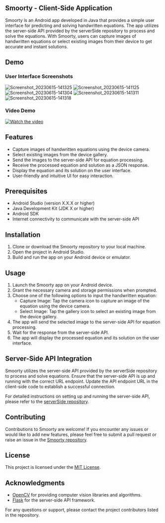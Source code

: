 ## Smoorty - Client-Side Application

Smoorty is an Android app developed in Java that provides a simple user interface for predicting and solving handwritten equations. The app utilizes the server-side API provided by the serverSide repository to process and solve the equations. With Smoorty, users can capture images of handwritten equations or select existing images from their device to get accurate and instant solutions.
## Demo

### User Interface Screenshots
![Screenshot_20230615-141325](https://github.com/Dris7/Smoorty/assets/100499106/5746a078-4c52-43af-b41a-8d9d504f8aba)
![Screenshot_20230615-141125](https://github.com/Dris7/Smoorty/assets/100499106/6630c70d-432a-4372-9b92-3f1e2ce4c35a)
![Screenshot_20230615-141304](https://github.com/Dris7/Smoorty/assets/100499106/9583f4c8-5c0a-4d28-85ec-c001b254d50d)
![Screenshot_20230615-141311](https://github.com/Dris7/Smoorty/assets/100499106/2b1ee8f3-8013-4cfb-87e0-eb55d3feb2ef)
![Screenshot_20230615-141318](https://github.com/Dris7/Smoorty/assets/100499106/ef55807b-b48e-4264-973e-311692d4c974)

### Video Demo
[![Watch the video](/path/to/video_thumbnail.png)](/path/to/demo_video.mp4)

## Features
- Capture images of handwritten equations using the device camera.
- Select existing images from the device gallery.
- Send the images to the server-side API for equation processing.
- Receive the processed equation and solution as a JSON response.
- Display the equation and its solution on the user interface.
- User-friendly and intuitive UI for easy interaction.

## Prerequisites
- Android Studio (version X.X.X or higher)
- Java Development Kit (JDK X or higher)
- Android SDK
- Internet connectivity to communicate with the server-side API

## Installation
1. Clone or download the Smoorty repository to your local machine.
2. Open the project in Android Studio.
3. Build and run the app on your Android device or emulator.

## Usage
1. Launch the Smoorty app on your Android device.
2. Grant the necessary camera and storage permissions when prompted.
3. Choose one of the following options to input the handwritten equation:
   - Capture Image: Tap the camera icon to capture an image of the equation using the device camera.
   - Select Image: Tap the gallery icon to select an existing image from the device gallery.
4. The app will send the selected image to the server-side API for equation processing.
5. Wait for the response from the server-side API.
6. The app will display the processed equation and its solution on the user interface.

## Server-Side API Integration
Smoorty utilizes the server-side API provided by the serverSide repository to process and solve equations. Ensure that the server-side API is up and running with the correct URL endpoint. Update the API endpoint URL in the client-side code to establish a successful connection.

For detailed instructions on setting up and running the server-side API, please refer to the [serverSide repository](https://github.com/Dris7/Smart).

## Contributing
Contributions to Smoorty are welcome! If you encounter any issues or would like to add new features, please feel free to submit a pull request or raise an issue in the [Smoorty repository](https://github.com/username/smoorty).

## License
This project is licensed under the [MIT License](LICENSE).

## Acknowledgments
- [OpenCV](https://opencv.org) for providing computer vision libraries and algorithms.
- [Flask](https://flask.palletsprojects.com) for the server-side API framework.

For any questions or support, please contact the project contributors listed in the repository.

